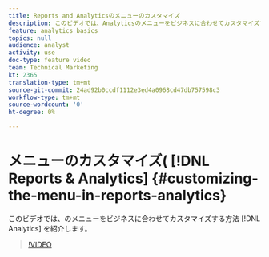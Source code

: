```yaml
---
title: Reports and Analyticsのメニューのカスタマイズ
description: このビデオでは、Analyticsのメニューをビジネスに合わせてカスタマイズする方法を紹介します。
feature: analytics basics
topics: null
audience: analyst
activity: use
doc-type: feature video
team: Technical Marketing
kt: 2365
translation-type: tm+mt
source-git-commit: 24ad92b0ccdf1112e3ed4a0968cd47db757598c3
workflow-type: tm+mt
source-wordcount: '0'
ht-degree: 0%

---
```



# メニューのカスタマイズ( [!DNL Reports & Analytics] {#customizing-the-menu-in-reports-analytics}

このビデオでは、のメニューをビジネスに合わせてカスタマイズする方法 [!DNL Analytics] を紹介します。

>[!VIDEO](https://video.tv.adobe.com/v/25457/?quality=12)

